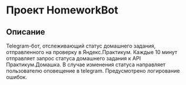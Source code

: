 # Проект HomeworkBot

## Описание
Telegram-бот, отслеживающий статус домашнего задания, отправленного на проверку в Яндекс.Практикум. Каждые 10 минут отправляет запрос статуса домашнего задания к API Практикум.Домашка. В случае изменения статуса направляет пользователю оповещение в telegram.
Предусмотрено логирование ошибок.
